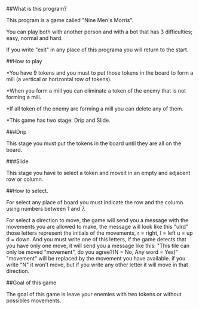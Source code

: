##What is this program?

This program is a game called "Nine Men's Morris".

You can play both with another person and with
a bot that has 3 difficulties; easy, normal and hard.

If you write "exit" in any place of this programa you 
will return to the start.

##How to play

*You have 9 tokens and you must to put those tokens in the board 
to form a mill (a vertical or horizontal row of tokens).

*When you form a mill you can eliminate a token of the enemy 
that is not forming a mill.

*If all token of the enemy are forming a mill you can delete any of them.

*This game has two stage: Drip and Slide.

###Drip

This stage you must put the tokens in the board 
until they are all on the board.

###Slide

This stage you have to select a token and moveit in an empty and
adjacent row or column.

##How to select.

For select any place of board you must indicate the row and the column using
numbers between 1 and 7.

For select a direction to move, the game will send you a message with the
movements you are allowed to make, the message will look like this "ulrd"
those letters represent the initials of the movements, r = right, l = left
u = up d = down. And you must write one of this letters, if the game detects 
that you have only one move, it will send you a message like this:
"This tile can only be moved "movement", do you agree?(N = No, Any word = Yes)"
"movement" will be replaced by the movement you have available. if you write "N"
it won't move, but if you write any other letter it will move in that direction.


##Goal of this game

The goal of this game is leave your enemies with two tokens or without possibles movements.




